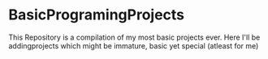 # BasicProgramingProjects
This Repository is a compilation of my most basic projects ever. Here I'll be addingprojects which might be immature, basic yet special (atleast for me)
